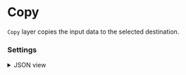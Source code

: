 # Copy

`Copy` layer copies the input data to the selected destination.

### Settings

<details>
  <summary>JSON view</summary>
<pre>
{
  "action": "copy",
  "src": ["$images_project_1"],
  "dst": "$copy_2",
  "settings": {}
}
</pre>
</details>
